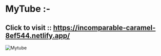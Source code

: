 # MyTube :-

## Click to visit :: https://incomparable-caramel-8ef544.netlify.app/

![Mytube](https://user-images.githubusercontent.com/88798351/199061350-44e6c445-38fa-4d3f-886d-9910844af0c8.png)
